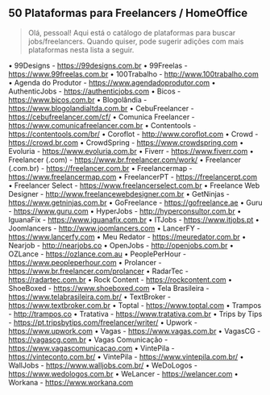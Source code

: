 ## 50 Plataformas para Freelancers / HomeOffice

> Olá, pessoal! Aqui está o catálogo de plataformas para buscar jobs/freelancers. Quando quiser, pode sugerir adições com mais plataformas nesta lista a seguir.

• 99Designs - https://99designs.com.br
• 99Freelas - https://www.99freelas.com.br
• 100Trabalho - http://www.100trabalho.com
• Agenda do Produtor - https://www.agendadoprodutor.com
• AuthenticJobs - https://authenticjobs.com
• Bicos - https://www.bicos.com.br
• Blogolândia - https://www.blogolandialtda.com.br
• CebuFreelancer - https://cebufreelancer.com/cf/
• Comunica Freelancer - https://www.comunicafreelancer.com.br
• Contentools - https://contentools.com/br/
• Coroflot - http://www.coroflot.com
• Crowd - https://crowd.br.com
• CrowdSpring - https://www.crowdspring.com
• Evoluria - https://www.evoluria.com.br
• Fiverr - https://www.fiverr.com
• Freelancer (.com) - https://www.br.freelancer.com/work/
• Freelancer (.com.br) - https://freelancer.com.br
• Freelancermap - https://www.freelancermap.com
• FreelancerPT - https://freelancerpt.com
• Freelancer Select - https://www.freelancerselect.com.br
• Freelance Web Designer - http://www.freelancewebdesigner.com.br
• GetNinjas - https://www.getninjas.com.br
• GoFreelance - https://gofreelance.ae
• Guru - https://www.guru.com
• HyperJobs - http://hyperconsultor.com.br
• IguanaFix - https://www.iguanafix.com.br
• ITJobs - https://www.itjobs.pt
• Joomlancers - http://www.joomlancers.com
• LancerFY - https://www.lancerfy.com
• Meu Redator - https://meuredator.com.br
• Nearjob - http://nearjobs.co
• OpenJobs - http://openjobs.com.br
• OZLance - https://ozlance.com.au
• PeoplePerHour - https://www.peopleperhour.com
• Prolancer - https://www.br.freelancer.com/prolancer
• RadarTec - https://radartec.com.br
• Rock Content - https://rockcontent.com
• ShoeBoxed - https://www.shoeboxed.com
• Tela Brasileira - https://www.telabrasileira.com.br/
• TextBroker - https://www.textbroker.com.br
• Toptal - https://www.toptal.com
• Trampos - http://trampos.co
• Tratativa - https://www.tratativa.com.br
• Trips by Tips - https://pt.tripsbytips.com/freelancer/writer/
• Upwork - https://www.upwork.com
• Vagas - https://www.vagas.com.br
• VagasCG - https://vagascg.com.br
• Vagas Comunicação - https://www.vagascomunicacao.com
• VintePila - https://vinteconto.com.br/
• VintePila - https://www.vintepila.com.br/
• WallJobs - https://www.walljobs.com.br/
• WeDoLogos - https://www.wedologos.com.br
• WeLancer - https://welancer.com
• Workana - https://www.workana.com
